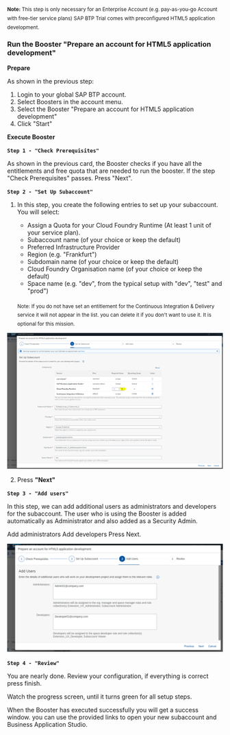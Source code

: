 <sub>**Note:**
This step is only necessary for an Enterprise Account (e.g. pay-as-you-go Account with free-tier service plans)
SAP BTP Trial comes with preconfigured HTML5 application development.</sub>

 

### Run the Booster "Prepare an account for HTML5 application development"

**Prepare**

As shown in the previous step:
1. Login to your global SAP BTP account.
2. Select Boosters in the account menu.
3. Select the Booster "Prepare an account for HTML5 application development"
4. Click "Start"


**Execute Booster**

**`Step 1 - "Check Prerequisites"`**

As shown in the previous card, the Booster checks if you have all the entitlements and free quota that are needed to run the booster. 
If the step "Check Prerequisites" passes. Press "Next".


**`Step 2 - "Set Up Subaccount"`**

1. In this step, you create the following entries to set up your subaccount. You will select:
    * Assign a Quota for your Cloud Foundry Runtime (At least 1 unit of your service plan).
    * Subaccount name (of your choice or keep the default)
    * Preferred Infrastructure Provider 
    * Region (e.g. "Frankfurt") 
    * Subdomain name (of your choice or keep the default)
    * Cloud Foundry Organisation name (of your choice or keep the default)
    * Space name (e.g. "dev", from the typical setup with "dev", "test" and "prod")

    <sub>Note: If you do not have set an entitlement for the Continuous Integration & Delivery service it will not appear in the list. 
you can delete it if you don't want to use it. It is optional for this mission.</sub>


![](images/booster_step2_1.png)

2. Press **"Next"**



**`Step 3 - "Add users"`**

In this step, we can add additional users as administrators and developers for the subaccount. The user who is using the Booster is added automatically as Administrator and also added as a Security Admin.

Add administrators
Add developers
Press Next.

![](images/booster_step3.png)


**`Step 4 - "Review" `**

You are nearly done. Review your configuration, if everything is correct press finish.


Watch the progress screen, until it turns green for all setup steps.


When the Booster has executed successfully you will get a success window.
you can use the provided links to open your new subaccount and Business Application Studio.








